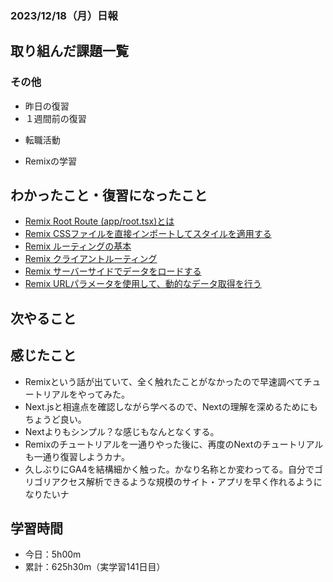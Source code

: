 ### 2023/12/18（月）日報
## 取り組んだ課題一覧

<!-- ### 11_Ruby_on_Rails
  - 001.2_railsでECサイトを作る
    - RailsでECサイトを作る 
      - プロモーションコード機能　確認待ち -> LGTM! -->
<!-- ### 13_Javascript
  - JavaScript Primer - 迷わないための入門書 #jsprimer
    - 第27章 ~ 第32章　完了 -->
<!-- ### 14_React
  - [【Next.js13】最新バージョンのNext.js13をマイクロブログ構築しながら基礎と本質を学ぶ講座 Udemy](https://www.udemy.com/course/nextjs13_learning_with_microblog) -->

### その他
<!-- - ブログ執筆
  - [Next.js Jestでテストを実行する](https://zenn.dev/jinku/articles/f7e1279798b879) -->
<!-- - 模写コーディング
  - [作って学ぶコーディング学習サイト](https://code-step.com/)
    - [【入門編】recipemenu](https://github.com/imahoritatsuki/copyingCoding/tree/main/introductory-recipemenu/output) -->
<!-- - 関連書籍
  - [Good Code, Bad Code ～持続可能な開発のためのソフトウェアエンジニア的思考](https://amzn.asia/d/7NzMcZp) -->
<!-- - 関連記事・動画
  - [初心者プログラマが犯しがちな過ち25選](https://qiita.com/rana_kualu/items/379eefb3a40c6b44cb92) -->
- 昨日の復習
- １週間前の復習
<!-- - ポートフォリオサイトの作成
  - NotionAPiを使ってブログ記事を取得する -->
- 転職活動
<!-- - Pythonの学習
  - Progate -->
- Remixの学習

## わかったこと・復習になったこと
  <!-- - [Nextjs App Router におけるMiddlewareの基本](https://www.notion.so/Nextjs-App-Router-Middleware-c27539cabca8454d94d734d3fbbbcf32?pvs=4)（新） -->
  - [Remix Root Route (app/root.tsx)とは](https://www.notion.so/Remix-Root-Route-app-root-tsx-ff4fe67f46b1417189e0578579c9a5e7?pvs=4)
  - [Remix CSSファイルを直接インポートしてスタイルを適用する](https://www.notion.so/Remix-CSS-895f960659f44c79a7c5f7d6b606ceec?pvs=4)
  - [Remix ルーティングの基本](https://www.notion.so/Remix-a57ec602c73a4dbca6b7c65071831ed3?pvs=4)
  - [Remix クライアントルーティング](https://www.notion.so/Remix-af47f3ab941741f5b615eff2a48c1033?pvs=4)
  - [Remix サーバーサイドでデータをロードする](https://www.notion.so/Remix-b0f86bda22584b70aee630dc094eb7fc?pvs=4)
  - [Remix URLパラメータを使用して、動的なデータ取得を行う](https://www.notion.so/Remix-URL-4f077fc273084af8a8b300f0dba45bb8?pvs=4)


## 次やること
  <!-- - 001.2_railsでECサイトを作る
    - RailsでECサイトを作る
  - 002_twitter_clone
    - Twitterクローンを作る
- 12_test
  - 002_RspecによるRailsテスト入門
  - 003_自動テスト
- 13_javascript
  - JavaScript Primer - 迷わないための入門書 #jsprimer
  - 課題:カレンダーをやる
  - 課題:ToDo Listをやる
- 14_React
  - 001_reactの公式チュートリアル
  - 001.1_モダンJavaScriptの基礎から始める挫折しないためのReact入門.
  - Reactに入門した人のためのもっとReactが楽しくなるステップアップコース完全版
  - 002_todo_list
  - 【Reactアプリ開発】3種類のReactアプリケーションを構築して、Reactの理解をさらに深めるステップアップ講座 | Udemy
  - ReactでTrelloクローンアプリケーションを作ってReactをマスターしよう！ | Udemy -->

## 感じたこと
- Remixという話が出ていて、全く触れたことがなかったので早速調べてチュートリアルをやってみた。
- Next.jsと相違点を確認しながら学べるので、Nextの理解を深めるためにもちょうど良い。
- Nextよりもシンプル？な感じもなんとなくする。
- Remixのチュートリアルを一通りやった後に、再度のNextのチュートリアルも一通り復習しようカナ。
- 久しぶりにGA4を結構細かく触った。かなり名称とか変わってる。自分でゴリゴリアクセス解析できるような規模のサイト・アプリを早く作れるようになりたいナ

## 学習時間
- 今日：5h00m
- 累計：625h30m（実学習141日目）


